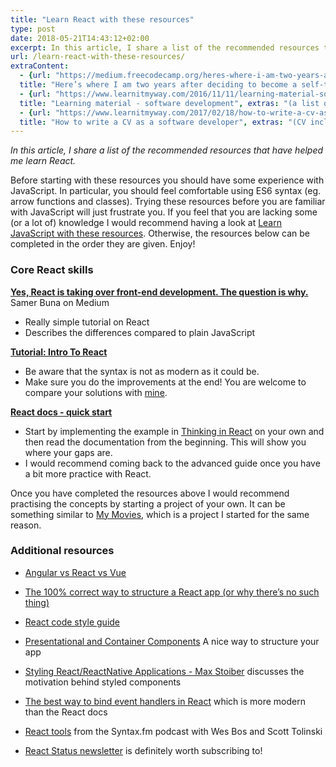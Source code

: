 ```yaml
---
title: "Learn React with these resources"
type: post
date: 2018-05-21T14:43:12+02:00
excerpt: In this article, I share a list of the recommended resources that have helped me learn React.
url: /learn-react-with-these-resources/
extraContent:
  - {url: "https://medium.freecodecamp.org/heres-where-i-am-two-years-after-deciding-to-become-a-self-taught-developer-5e8836fe2906", 
  title: "Here’s where I am two years after deciding to become a self-taught developer"}
  - {url: "https://www.learnitmyway.com/2016/11/11/learning-material-software-development/", 
  title: "Learning material - software development", extras: "(a list of learning resources, starting with Introduction to Computer Science)"}
  - {url: "https://www.learnitmyway.com/2017/02/18/how-to-write-a-cv-as-a-software-developer/", 
  title: "How to write a CV as a software developer", extras: "(CV included)"}
---
```

_In this article, I share a list of the recommended resources that have helped me learn React._

<!--more-->

Before starting with these resources you should have some experience with JavaScript. 
In particular, you should feel comfortable using ES6 syntax (eg. arrow functions and classes). 
Trying these resources before you are familiar with JavaScript will just frustrate you. 
If you feel that you are lacking some (or a lot of) knowledge I would recommend having a look
at <a href="https://www.learnitmyway.com/learn-javascript-with-these-resources/" target="_blank"
rel="noopener">Learn JavaScript with these resources</a>. 
Otherwise, the resources below can be completed in the order they are given. Enjoy!

### Core React skills
**<a href="https://medium.freecodecamp.com/yes-react-is-taking-over-front-end-development-the-question-is-why-40837af8ab76" target="_blank" rel="noopener">Yes, React is taking over front-end development. The question is why.</a>** Samer Buna on Medium

* Really simple tutorial on React
* Describes the differences compared to plain JavaScript

**<a href="https://reactjs.org/tutorial/tutorial.html" target="_blank" rel="noopener">Tutorial: Intro To React</a>**

* Be aware that the syntax is not as modern as it could be.
* Make sure you do the improvements at the end! You are welcome to compare your solutions with <a href="https://github.com/DeveloperDavo/intro-to-react-tutorial" target="_blank" rel="noopener">mine</a>. 

**<a href="https://reactjs.org/docs/hello-world.html" target="_blank" rel="noopener">React docs - quick start</a>**

* Start by implementing the example in <a href="https://reactjs.org/docs/thinking-in-react.html" target="_blank" rel="noopener">Thinking in React</a>
on your own and then read the documentation from the beginning. This will show you where your gaps are.
* I would recommend coming back to the advanced guide once you have a bit more practice with React.

Once you have completed the resources above I would recommend practising the concepts by starting a project of your own. It can be something similar to 
<a href="https://github.com/DeveloperDavo/my-movies" target="_blank" rel="noopener">My Movies</a>, which is a project I started for the same reason. 

### Additional resources
* <a href="https://medium.com/unicorn-supplies/angular-vs-react-vs-vue-a-2017-comparison-c5c52d620176" target="_blank" rel="noopener">Angular vs React vs Vue</a>

* <a href="https://hackernoon.com/the-100-correct-way-to-structure-a-react-app-or-why-theres-no-such-thing-3ede534ef1ed" target="_blank" rel="noopener">The 100% correct way to structure a React app (or why there’s no such thing)</a>

* <a href="https://css-tricks.com/react-code-style-guide/" target="_blank" rel="noopener">React code style guide</a>

* <a href="https://medium.com/@dan_abramov/smart-and-dumb-components-7ca2f9a7c7d0" target="_blank" rel="noopener">Presentational and Container Components</a> A nice way to structure your app

* <a href="https://www.youtube.com/watch?time_continue=101&v=bIK2NwoK9xk" target="_blank" rel="noopener">Styling React/ReactNative Applications - Max Stoiber</a> discusses the motivation behind styled components

* <a href="https://medium.freecodecamp.org/the-best-way-to-bind-event-handlers-in-react-282db2cf1530" target="_blank" rel="noopener">The best way to bind event handlers in React</a> which is more modern than the React docs

* <a href="https://syntax.fm/show/001/react-tools" target="_blank" rel="noopener">React tools</a> from the Syntax.fm podcast with Wes Bos and Scott Tolinski

* <a href="https://react.statuscode.com/" target="_blank" rel="noopener">‎React Status newsletter</a> is definitely worth subscribing to!